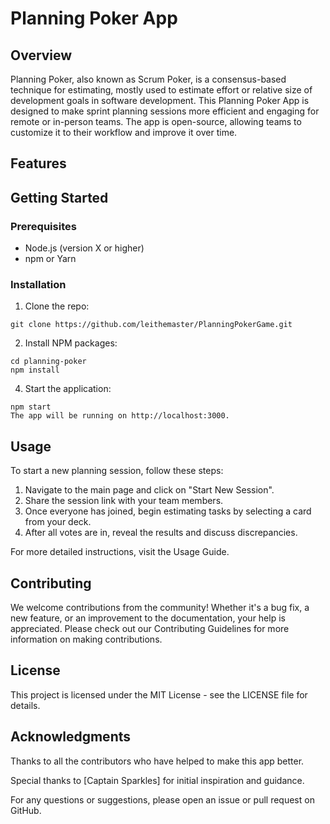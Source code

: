 # Planning Poker App
## Overview
Planning Poker, also known as Scrum Poker, is a consensus-based technique for estimating, mostly used to estimate effort or relative size of development goals in software development. This Planning Poker App is designed to make sprint planning sessions more efficient and engaging for remote or in-person teams. The app is open-source, allowing teams to customize it to their workflow and improve it over time.

## Features

## Getting Started
### Prerequisites
- Node.js (version X or higher)
- npm or Yarn
### Installation

1. Clone the repo:
```
git clone https://github.com/leithemaster/PlanningPokerGame.git
```

2. Install NPM packages:
```
cd planning-poker
npm install
```

4. Start the application:
```
npm start
The app will be running on http://localhost:3000.
```

## Usage
To start a new planning session, follow these steps:

1. Navigate to the main page and click on "Start New Session".
2. Share the session link with your team members.
3. Once everyone has joined, begin estimating tasks by selecting a card from your deck.
4. After all votes are in, reveal the results and discuss discrepancies.

For more detailed instructions, visit the Usage Guide.

## Contributing
We welcome contributions from the community! Whether it's a bug fix, a new feature, or an improvement to the documentation, your help is appreciated. Please check out our Contributing Guidelines for more information on making contributions.

## License
This project is licensed under the MIT License - see the LICENSE file for details.

## Acknowledgments
Thanks to all the contributors who have helped to make this app better.

Special thanks to [Captain Sparkles] for initial inspiration and guidance.

For any questions or suggestions, please open an issue or pull request on GitHub.

